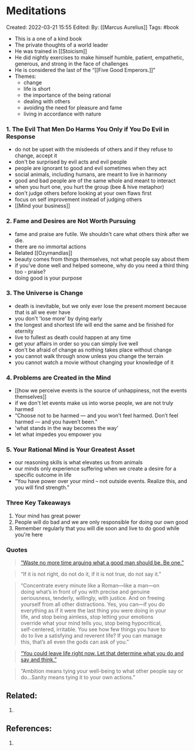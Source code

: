 # Meditations
Created: 2022-03-21 15:55
Edited: 
By: [[Marcus Aurelius]]
Tags: #book 

- This is a one of a kind book
- The private thoughts of a world leader
- He was trained in [[Stoicism]]
- He did nightly exercises to make himself humble, patient, empathetic, generous, and strong in the face of challenges
- He is considered the  last of the “[[Five Good Emperors.]]”
- Themes:
	- change
	- life is short
	- the importance of the being rational
	- dealing with others
	- avoiding the need for pleasure and fame
	- living in accordance with nature


### 1. The Evil That Men Do Harms You Only if You Do Evil in Response
- do not be upset with the misdeeds of others and if they refuse to change, accept it
- don't be surprised by evil acts and evil people
- people are ignorant to good and evil sometimes when they act
- social animals, including humans, are meant to live in harmony
- good and bad people are of the same whole and meant to interact
- when you hurt one, you hurt the group (bee & hive metaphor)
- don't judge others before looking at your own flaws first
- focus on self improvement instead of judging others
- [[Mind your business]]


### 2. Fame and Desires are Not Worth Pursuing
- fame and praise are futile. We shouldn't care what others think after we die.
- there are no immortal actions
- Related [[Ozymandias]]
- beauty comes from things themselves, not what people say about them
- if you've done well and helped someone, why do you need a third thing too - praise?
- doing good is your purpose

### 3. The Universe is Change
- death is inevitable, but we only ever lose the present moment because that is all we ever have
- you don't 'lose more' by dying early
- the longest and shortest life will end the same and be finished for eternity
- live to fullest as death could happen at any time
- get your affairs in order so you can simply live well
- don't be afraid of change as nothing takes place without change
- you cannot walk through snow unless you change the terrain
- you cannot watch a movie without changing your knowledge of it


### 4. Problems are Created in the Mind
- [[how we perceive events is the source of unhappiness, not the events themselves]]
- if we don't let events make us into worse people, we are not truly harmed
- “Choose not to be harmed — and you won’t feel harmed. Don’t feel harmed — and you haven’t been.”
- 'what stands in the way becomes the way'
- let what impedes you empower you


### 5. Your Rational Mind is Your Greatest Asset
- our reasoning skills is what elevates us from animals
- our minds only experience suffering when we create a desire for a specific outcome in life
- “You have power over your mind – not outside events. Realize this, and you will find strength.”


### Three Key Takeaways

1.  Your mind has great power
2.  People will do bad and we are only responsible for doing our own good
3.  Remember regularly that you will die soon and live to do good while you're here

### Quotes

> [“Waste no more time arguing what a good man should be. Be one.”](https://prints.dailystoic.com/products/marcus-aurelius-print)

> “If it is not right, do not do it, if it is not true, do not say it.”

> “Concentrate every minute like a Roman—like a man—on  
> doing what’s in front of you with precise and genuine  
> seriousness, tenderly, willingly, with justice. And on freeing  
> yourself from all other distractions. Yes, you can—if you do  
> everything as if it were the last thing you were doing in your  
> life, and stop being aimless, stop letting your emotions  
> override what your mind tells you, stop being hypocritical,  
> self-centered, irritable. You see how few things you have to  
> do to live a satisfying and reverent life? If you can manage  
> this, that’s all even the gods can ask of you.”

> [“You could leave life right now. Let that determine what you do and say and think.”](https://prints.dailystoic.com/products/memento-mori)

> “Ambition means tying your well-being to what other people say or do…Sanity means tying it to your own actions.”

## Related:
1. 

## References:
1. 